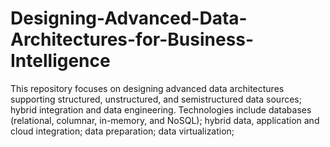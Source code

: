 #  Designing-Advanced-Data-Architectures-for-Business-Intelligence
This repository focuses on designing advanced data architectures supporting structured, unstructured, and semistructured data sources; hybrid integration and data engineering. Technologies include databases (relational, columnar, in-memory, and NoSQL); hybrid data, application and cloud integration; data preparation; data virtualization;
